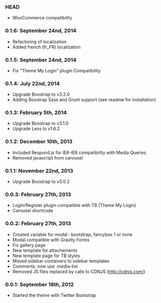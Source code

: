 ### HEAD
* WooCommerce compatibility

### 0.1.6: September 24nd, 2014
* Refactoring of localization
* Added french (fr_FR) localization

### 0.1.5: September 24nd, 2014
* Fix "Theme My Login" plugin Compatibility

### 0.1.4: July 22nd, 2014
* Upgrade Boostrap to v3.2.0
* Adding Boostrap Sass and Grunt support (see readme for installation)

### 0.1.3: February 5th, 2014
* Upgrade Boostrap to v3.1.0
* Upgrade Less to v1.6.2

### 0.1.2: December 10th, 2013
* Included Respond.js for IE6-IE8 compatibility with Media Queries
* Removed javascript from carousel

### 0.1.1: November 22nd, 2013
* Upgrade Boostrap to v3.0.2

### 0.0.3: February 27th, 2013
* Login/Register plugin compatible with TB (Theme My Login)
* Carousel shortcode

### 0.0.2: February 27th, 2013
* Created variable for modal  : bootstrap, fancybox 1 or none
* Modal compatible with Gravity Forms
* Fix gallery page
* New template for attachements
* New template page for TB styles
* Moved sidebar containers to sidebar templates
* Comments: now use .media-list
* Removed JS files replaced by calls to CDNJS (http://cdnjs.com/)

### 0.0.1: September 18th, 2012
* Started the theme with Twitter Bootstrap